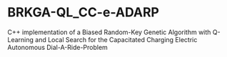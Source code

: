 # BRKGA-QL_CC-e-ADARP
C++ implementation of a Biased Random-Key Genetic Algorithm with Q-Learning and Local Search for the Capacitated Charging Electric Autonomous Dial-A-Ride-Problem
